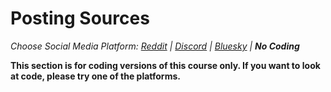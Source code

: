 # Posting Sources
_Choose Social Media Platform: <a href='../../../reddit/ch06_authenticity/02_posting_sources/02_demo_practice_author_info.html'>Reddit</a> | <a href='../../../discord/ch06_authenticity/02_posting_sources/02_demo_practice_author_info.html'>Discord</a> | <a href='../../../bsky/ch06_authenticity/02_posting_sources/02_demo_practice_author_info.html'>Bluesky</a> | __No Coding___


__This section is for coding versions of this course only. If you want to look at code, please try one of the platforms.__